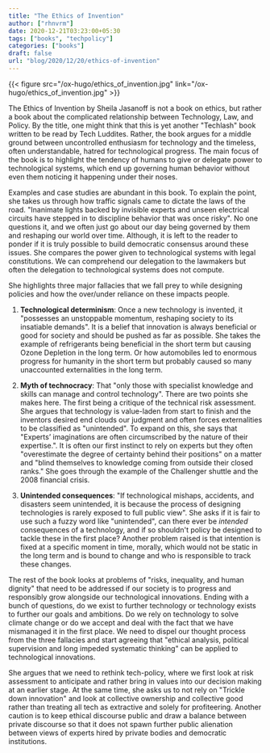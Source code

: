 ```yaml
---
title: "The Ethics of Invention"
author: ["rhnvrm"]
date: 2020-12-21T03:23:00+05:30
tags: ["books", "techpolicy"]
categories: ["books"]
draft: false
url: "blog/2020/12/20/ethics-of-invention"
---
```


{{< figure src="/ox-hugo/ethics_of_invention.jpg" link="/ox-hugo/ethics_of_invention.jpg" >}}

The Ethics of Invention by Sheila Jasanoff is not a book on ethics, but rather a
book about the complicated relationship between Technology, Law, and Policy. By
the title, one might think that this is yet another "Techlash" book written to
be read by Tech Luddites. Rather, the book argues for a middle ground between
uncontrolled enthusiasm for technology and the timeless, often understandable,
hatred for technological progress. The main focus of the book is to highlight
the tendency of humans to give or delegate power to technological systems, which
end up governing human behavior without even them noticing it happening under
their noses.

Examples and case studies are abundant in this book. To explain the point, she
takes us through how traffic signals came to dictate the laws of the road.
"Inanimate lights backed by invisible experts and unseen electrical circuits
have stepped in to discipline behavior that was once risky". No one questions
it, and we often just go about our day being governed by them and reshaping our
world over time. Although, it is left to the reader to ponder if it is truly
possible to build democratic consensus around these issues. She compares the
power given to technological systems with legal constitutions. We can comprehend
our delegation to the lawmakers but often the delegation to technological
systems does not compute.

She highlights three major fallacies that we fall prey to while designing
policies and how the over/under reliance on these impacts people.

1.  **Technological determinism**: Once a new technology is invented, it "possesses
    an unstoppable momentum, reshaping society to its insatiable demands". It is
    a belief that innovation is always beneficial or good for society and should
    be pushed as far as possible. She takes the example of refrigerants being
    beneficial in the short term but causing Ozone Depletion in the long term. Or
    how automobiles led to enormous progress for humanity in the short term but
    probably caused so many unaccounted externalities in the long term.

2.  **Myth of technocracy**: That "only those with specialist knowledge and skills
    can manage and control technology". There are two points she makes here. The
    first being a critique of the technical risk assessment. She argues that
    technology is value-laden from start to finish and the inventors desired end
    clouds our judgment and often forces externalities to be classified as
    "unintended". To expand on this, she says that "Experts’ imaginations are
    often circumscribed by the nature of their expertise.". It is often our first
    instinct to rely on experts but they often "overestimate the degree of
    certainty behind their positions" on a matter and "blind themselves to
    knowledge coming from outside their closed ranks." She goes through the
    example of the Challenger shuttle and the 2008 financial crisis.

3.  **Unintended consequences**: "If technological mishaps, accidents, and disasters
    seem unintended, it is because the process of designing technologies is
    rarely exposed to full public view". She asks if it is fair to use such a
    fuzzy word like "unintended", can there ever be _intended_ consequences of a
    technology, and if so shouldn't policy be designed to tackle these in the
    first place? Another problem raised is that intention is fixed at a specific
    moment in time, morally, which would not be static in the long term and is
    bound to change and who is responsible to track these changes.

The rest of the book looks at problems of "risks, inequality, and human dignity"
that need to be addressed if our society is to progress and responsibly grow
alongside our technological innovations. Ending with a bunch of questions,
do we exist to further technology or technology exists to further our goals and
ambitions. Do we rely on technology to solve climate change or do we accept and
deal with the fact that we have mismanaged it in the first place. We need to
dispel our thought process from the three fallacies and start agreeing that
"ethical analysis, political supervision and long impeded systematic thinking"
can be applied to technological innovations.

She argues that we need to rethink tech-policy, where we first look at risk
assessment to anticipate and rather bring in values into our decision making at
an earlier stage. At the same time, she asks us to not rely on "Trickle down
innovation" and look at collective ownership and collective good rather than
treating all tech as extractive and solely for profiteering. Another caution is
to keep ethical discourse public and draw a balance between private discourse so
that it does not spawn further public alienation between views of experts hired
by private bodies and democratic institutions.
